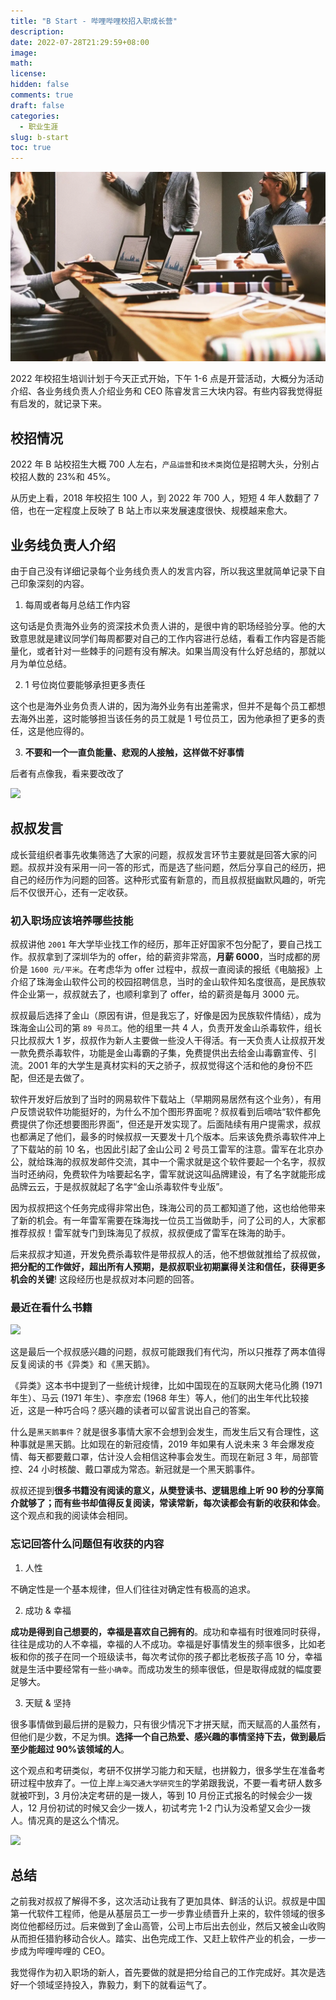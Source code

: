 ```yaml
---
title: "B Start - 哔哩哔哩校招入职成长营"
description:
date: 2022-07-28T21:29:59+08:00
image:
math:
license:
hidden: false
comments: true
draft: false
categories:
  - 职业生涯
slug: b-start
toc: true
---
```


![](https://raw.githubusercontent.com/alwqx/picx-images-hosting/master/common/banner/job-00.webp)

2022 年校招生培训计划于今天正式开始，下午 1-6 点是开营活动，大概分为活动介绍、各业务线负责人介绍业务和 CEO 陈睿发言三大块内容。有些内容我觉得挺有启发的，就记录下来。

<!--more-->

## 校招情况

2022 年 B 站校招生大概 700 人左右，`产品运营`和`技术类`岗位是招聘大头，分别占校招人数的 23%和 45%。

从历史上看，2018 年校招生 100 人，到 2022 年 700 人，短短 4 年人数翻了 7 倍，也在一定程度上反映了 B 站上市以来发展速度很快、规模越来愈大。

## 业务线负责人介绍

由于自己没有详细记录每个业务线负责人的发言内容，所以我这里就简单记录下自己印象深刻的内容。

1. 每周或者每月总结工作内容

这句话是负责海外业务的资深技术负责人讲的，是很中肯的职场经验分享。他的大致意思就是建议同学们每周都要对自己的工作内容进行总结，看看工作内容是否能量化，或者针对一些棘手的问题有没有解决。如果当周没有什么好总结的，那就以月为单位总结。

2. 1 号位岗位要能够承担更多责任

这个也是海外业务负责人讲的，因为海外业务有出差需求，但并不是每个员工都想去海外出差，这时能够担当该任务的员工就是 1 号位员工，因为他承担了更多的责任，这是他应得的。

3. **不要和一个一直负能量、悲观的人接触，这样做不好事情**

后者有点像我，看来要改改了

![](https://github.com/adolphlwq/picx-images-hosting/blob/master/blog/2019/09/tongji_02.jpg?raw=true)

## 叔叔发言

成长营组织者事先收集筛选了大家的问题，叔叔发言环节主要就是回答大家的问题。叔叔并没有采用一问一答的形式，而是选了些问题，然后分享自己的经历，把自己的经历作为问题的回答。这种形式蛮有新意的，而且叔叔挺幽默风趣的，听完后不仅很开心，还有一定收获。

### 初入职场应该培养哪些技能

叔叔讲他 `2001` 年大学毕业找工作的经历，那年正好国家不包分配了，要自己找工作。叔叔拿到了深圳华为的 offer，给的薪资非常高，**月薪 6000**，当时成都的房价是 `1600 元/平米`。在考虑华为 offer 过程中，叔叔一直阅读的报纸《电脑报》上介绍了珠海金山软件公司的校园招聘信息，当时的金山软件知名度很高，是民族软件企业第一，叔叔就去了，也顺利拿到了 offer，给的薪资是每月 3000 元。

叔叔最后选择了金山（原因有讲，但是我忘了，好像是因为民族软件情结），成为珠海金山公司的第 `89 号员工`。他的组里一共 4 人，负责开发金山杀毒软件，组长只比叔叔大 1 岁，叔叔作为新人主要做一些没人干得活。有一天负责人让叔叔开发一款免费杀毒软件，功能是金山毒霸的子集，免费提供出去给金山毒霸宣传、引流。2001 年的大学生是真材实料的天之骄子，叔叔觉得这个活和他的身份不匹配，但还是去做了。

软件开发好后放到了当时的网易软件下载站上（早期网易居然有这个业务），有用户反馈说软件功能挺好的，为什么不加个图形界面呢？叔叔看到后嘀咕“软件都免费提供了你还想要图形界面”，但还是开发实现了。后面陆续有用户提需求，叔叔也都满足了他们，最多的时候叔叔一天要发十几个版本。后来该免费杀毒软件冲上了下载站的前 10 名，也因此引起了金山公司 2 号员工雷军的注意。雷军在北京办公，就给珠海的叔叔发邮件交流，其中一个需求就是这个软件要起一个名字，叔叔当时还纳闷，免费软件为啥要起名字，雷军就说这叫品牌建设，有了名字就能形成品牌云云，于是叔叔就起了名字“金山杀毒软件专业版”。

因为叔叔把这个任务完成得非常出色，珠海公司的员工都知道了他，这也给他带来了新的机会。有一年雷军需要在珠海找一位员工当做助手，问了公司的人，大家都推荐叔叔！雷军就专门到珠海见了叔叔，叔叔便成了雷军在珠海的助手。

后来叔叔才知道，开发免费杀毒软件是带叔叔人的活，他不想做就推给了叔叔做，**把分配的工作做好，超出所有人预期，是叔叔职业初期赢得关注和信任，获得更多机会的关键**! 这段经历也是叔叔对本问题的回答。

### 最近在看什么书籍

![](https://github.com/alwqx/picx-images-hosting/blob/master/oss/banner/girl-reading.jpg?raw=true)

这是最后一个叔叔感兴趣的问题，叔叔可能跟我们有代沟，所以只推荐了两本值得反复阅读的书《异类》和《黑天鹅》。

《异类》这本书中提到了一些统计规律，比如中国现在的互联网大佬马化腾 (1971 年生）、马云 (1971 年生）、李彦宏 (1968 年生）等人，他们的出生年代比较接近，这是一种巧合吗？感兴趣的读者可以留言说出自己的答案。

什么是`黑天鹅事件`？就是很多事情大家不会想到会发生，而发生后又有合理性，这种事就是黑天鹅。比如现在的新冠疫情，2019 年如果有人说未来 3 年会爆发疫情、每天都要戴口罩，估计没人会相信这种事会发生。而现在新冠 3 年，局部管控、24 小时核酸、戴口罩成为常态。新冠就是一个黑天鹅事件。

叔叔还提到**很多书籍没有阅读的意义，从樊登读书、逻辑思维上听 90 秒的分享简介就够了；而有些书却值得反复阅读，常读常新，每次读都会有新的收获和体会**。这个观点和我的阅读体会相同。

### 忘记回答什么问题但有收获的内容

1. 人性

不确定性是一个基本规律，但人们往往对确定性有极高的追求。

2. 成功 & 幸福

**成功是得到自己想要的，幸福是喜欢自己拥有的**。成功和幸福有时很难同时获得，往往是成功的人不幸福，幸福的人不成功。幸福是好事情发生的频率很多，比如老板和你的孩子在同一个班级读书，每次考试你的孩子都比老板孩子高 10 分，幸福就是生活中要经常有一些`小确幸`。而成功发生的频率很低，但是取得成就的幅度要足够大。

3. 天赋 & 坚持

很多事情做到最后拼的是毅力，只有很少情况下才拼天赋，而天赋高的人虽然有，但他们是少数，不足为惧。**选择一个自己热爱、感兴趣的事情坚持下去，做到最后至少能超过 90%该领域的人**。

这个观点和考研类似，考研不仅拼学习能力和天赋，也拼毅力，很多学生在准备考研过程中放弃了。一位上岸`上海交通大学研究生`的学弟跟我说，不要一看考研人数多就被吓到，3 月份决定考研的是一拨人，等到 10 月份正式报名的时候会少一拨人，12 月份初试的时候又会少一拨人，初试考完 1-2 门认为没希望又会少一拨人。情况真的是这么个情况。

![](images/2021/running.jpg)

## 总结

之前我对叔叔了解得不多，这次活动让我有了更加具体、鲜活的认识。叔叔是中国第一代软件工程师，他是从基层员工一步一步靠业绩晋升上来的，软件领域的很多岗位他都经历过。后来做到了金山高管，公司上市后出去创业，然后又被金山收购从而担任猎豹移动合伙人。踏实、出色完成工作、又赶上软件产业的机会，一步一步成为哔哩哔哩的 CEO。

我觉得作为初入职场的新人，首先要做的就是把分给自己的工作完成好。其次是选好一个领域坚持投入，靠毅力，剩下的就看运气了。
